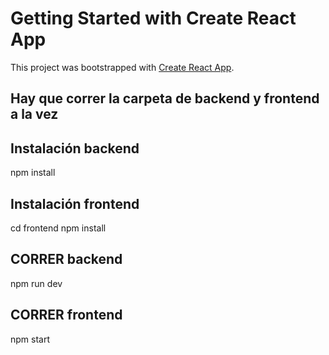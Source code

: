 # Getting Started with Create React App

This project was bootstrapped with [Create React App](https://github.com/facebook/create-react-app).

## Hay que correr la carpeta de backend y frontend a la vez

## Instalación backend
npm install

## Instalación frontend
cd frontend
npm install


## CORRER backend
npm run dev

## CORRER frontend
npm start



